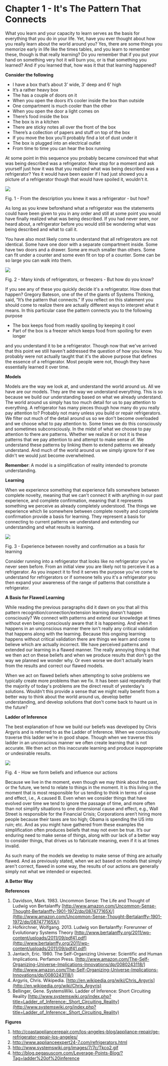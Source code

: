 # Chapter 1 - It's The Pattern That Connects #

What you learn and your capacity to learn serves as the basis for everything that you do in your life. Yet, have you ever thought about how you really learn about the world around you? Yes, there are some things you memorize early in life like the times tables, and you learn to remember these, though is that really learning? Do you remember that if you put your hand on something very hot it will burn you, or is that something you learned? And if you learned that, how was it that that learning happened? 

**Consider the following**

- I have a box that’s about 3’ wide, 3’ deep and 6’ high
- It’s a rather heavy box
- The has a couple of doors on it
- When you open the doors it’s cooler inside the box than outside
- One compartment is much cooler than the other
- When you open the door a light comes on
- There’s food inside the box
- The box is in a kitchen
- There are sticky notes all over the front of the box
- There’s a collection of papers and stuff on top of the box
- If you move the box you’ll probably find a lot of dust under it
- The box is plugged into an electrical outlet
- From time to time you can hear the box running

At some point in this sequence you probably became convinced that what was being described was a refrigerator. Now stop for a moment and ask yourself just how it was that you realized what was being described was a refrigerator? Yes it would have been easier if I had just showed you a picture of a refrigerator though that would have spoiled it, wouldn't it.

![](http://i.imgur.com/QpHRWyM.png)

Fig. 1 - From the description you knew it was a refrigerator - but how?

As long as you knew beforehand what a refrigerator was the statements could have been given to you in any order and still at some point you would have finally realized what was being described. If you had never seen, nor heard about, a refrigerator before you would still be wondering what was being described and what to call it.

You have also most likely come to understand that all refrigerators are not identical. Some have one door with a separate compartment inside. Some have two doors and a drawer. Some are much smaller than others. Some can fit under a counter and some even fit on top of a counter. Some can be so large you can walk into them.

![](http://i.imgur.com/lbayKj6.png)

Fig. 2 - Many kinds of refrigerators, or freezers - But how do you know?

If you see any of these you quickly decide it's a refrigerator. How does that happen? Gregory Bateson, one of the of the giants of Systems Thinking, said, “It’s the pattern that connects.” If you reflect on this statement you should come to realize there are actually different ways to interpret what it means. In this particular case the pattern connects you to the following purpose

- The box keeps food from readily spoiling by keeping it cool
- Part of the box is a freezer which keeps food from spoiling for even longer

and you understand it to be a refrigerator. Though now that we've arrived that this point we still haven't addressed the question of how you know. You probably were not actually taught that it's the above purpose that defines the essence of a refrigerator. Most people were not, though they have essentially learned it over time.

**Models**

Models are the way we look at, and understand the world around us. All we have are our models. They are the way we understand everything. This is so because we build our understanding based on what we already understand. The world around us simply has too much detail for us to pay attention to everything. A refrigerator has many pieces though how many do you really pay attention to? Probably not many unless you build or repair refrigerators. We filter out much of the detail around us so we don't become overloaded and we choose what to pay attention to. Some times we do this consciously and sometimes subconsciously. In the midst of what we choose to pay attention to there are patterns. Whether we realize it or not it is these patterns that we pay attention to and attempt to make sense of. We understand these patterns by linking them to extend patterns we already understand. And much of the world around us we simply ignore for if we didn't we would just become overwhelmed.

**Remember**: A model is a simplification of reality intended to promote understanding.

**Learning**

When we experience something that experience falls somewhere between complete novelty, meaning that we can't connect it with anything in our past experience, and complete confirmation, meaning that it represents something we perceive as already completely understood. The things we experience which lie somewhere between complete novelty and complete confirmation provide a basis for learning. They represent a basis for connecting to current patterns we understand and extending our understanding and what results is learning.

![](http://i.imgur.com/IwrMmdO.png) 

Fig. 3 - Experience between novelty and confirmation as a basis for learning

Consider running into a refrigerator that looks like no refrigerator you've never seen before. From an initial view you are likely not to perceive it as a refrigerator. As you inspect it to find it serves the purpose you've come to understand for refrigerators or if someone tells you it's a refrigerator you then expand your awareness of the range of patterns that constitute a refrigerator.

**A Basis for Flawed Learning**

While reading the previous paragraphs did it dawn on you that all this pattern recognition/connection/extension learning doesn't happen consciously? We connect with patterns and extend our knowledge at times without even being consciously aware that it is happening. And when it happens in an unconscious manner there isn't really any critical validation that happens along with the learning. Because this ongoing learning happens without critical validation there are things we learn and come to believe which are actually incorrect. We have perceived patterns and extended our learning in a flawed manner. The really annoying thing is that we then act on these beliefs and when we produce results that don't go the way we planned we wonder why. Or even worse we don't actually learn from the results and correct our flawed models.

When we act on flawed beliefs when attempting to solve problems we typically create more problems than we fix. It has been said repeatedly that the majority of today's problems are the direct result of yesterday's solutions. Wouldn't this provide a sense that we might really benefit from a better way to think about the world around us, develop better understanding, and develop solutions that don't come back to haunt us in the future?

**Ladder of Inference**

The best explanation of how we build our beliefs was developed by Chris Argyris and is referred to as the Ladder of Inference. When we consciously traverse this ladder we're in good shape. Though when we traverse this ladder in an unconscious manner we often create learning that is not accurate. We then act on this inaccurate learning and produce inappropriate or undesirable results.

![](http://i.imgur.com/NkePGH6.png)

Fig. 4 - How we form beliefs and influence our actions

Because we live in the moment, even though we may think about the past, or the future, we tend to relate to things in the moment. It is this living in the moment that is most responsible for us tending to think in terms of cause and effect, i.e., A caused B. Even when we consider things that have evolved over time we tend to ignore the passage of time, and more often than not simplify situations to one dimensional cause and effect, e.g., Wall Street is responsible for the Financial Crisis; Corporations aren’t hiring more people because their taxes are too high; Obama is spending the US into ruin; etc. And as you might have gathered from these examples the simplification often produces beliefs that may not even be true. It’s our enduring need to make sense of things, along with our lack of a better way to consider things, that drives us to fabricate meaning, even if it is at times invalid.

As such many of the models we develop to make sense of thing are actually flawed. And as previously stated, when we act based on models that simply aren't correct, flawed in some way, the results of our actions are generally simply not what we intended or expected.

**A Better Way**


**References**

1. Davidson, Mark. 1983. Uncommon Sense: The Life and Thought of Ludwig von Bertalanffy [http://www.amazon.com/Uncommon-Sense-Thought-Bertalanffy-1901-1972/dp/087477165X/](http://www.amazon.com/Uncommon-Sense-Thought-Bertalanffy-1901-1972/dp/087477165X/)
2. Hofkirchner, Wolfgang. 2013. Ludwig von Bertalanffy: Forerunner of Evolutionary Systems Theory [http://www.bertalanffy.org/2011/wp-content/uploads/2011/09/pdf41.pdf](http://www.bertalanffy.org/2011/wp-content/uploads/2011/09/pdf41.pdf)
3. Jantach, Eric. 1980. The Self-Organizing Universe: Scientific and Human Implications. Perfamon Press. [http://www.amazon.com/The-Self-Organizing-Universe-Implications-Innovations/dp/0080243118/](http://www.amazon.com/The-Self-Organizing-Universe-Implications-Innovations/dp/0080243118/)
4. Argyris, Chris. Wikipedia. [http://en.wikipedia.org/wiki/Chris_Argyris](http://en.wikipedia.org/wiki/Chris_Argyris)
5. Bellinger, Gene. SystemsWiki. Ladder of Inference: Short Circuiting Reality [http://www.systemswiki.org/index.php?title=Ladder_of_Inference:_Short_Circuiting_Reality](http://www.systemswiki.org/index.php?title=Ladder_of_Inference:_Short_Circuiting_Reality) 

**Figures**

1. http://coastappliancerepair.com/los-angeles-blog/appliance-repair/ge-refrigerator-repair-los-angeles/
2. http://www.applianceexpert24-7.com/refrigerators.html
3. http://www.systemswiki.org/images/7/7c/Tkco2.gif
4. http://blog.pegasuscom.com/Leverage-Points-Blog/?Tag=ladder%20of%20inference
